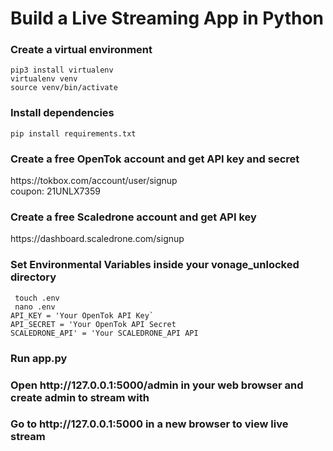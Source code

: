 # Build a Live Streaming App in Python

<h3>Create a virtual environment </h3>
<code>pip3 install virtualenv </code> <br>
<code>virtualenv venv</code> <br>
<code>source venv/bin/activate</code>

<h3>Install dependencies </h3>
<code>pip install requirements.txt</code>
<h3>Create a free OpenTok account and get API key and secret </h3>
https://tokbox.com/account/user/signup <br>
coupon: 21UNLX7359

<h3>Create a free Scaledrone account and get API key </h3>
https://dashboard.scaledrone.com/signup<br>

<h3>Set Environmental Variables inside your vonage_unlocked directory</h3>
<code> touch .env </code> <br>
<code> nano .env </code><br>
<code>API_KEY = 'Your OpenTok API Key` </code><br>
<code>API_SECRET = 'Your OpenTok API Secret</code><br>
<code>SCALEDRONE_API' = 'Your SCALEDRONE_API API
</code>

<h3>Run app.py </h3>

<h3>Open http://127.0.0.1:5000/admin in your web browser and create admin to stream with</h3>
<h3>Go to http://127.0.0.1:5000 in a new browser to view live stream</h3>


